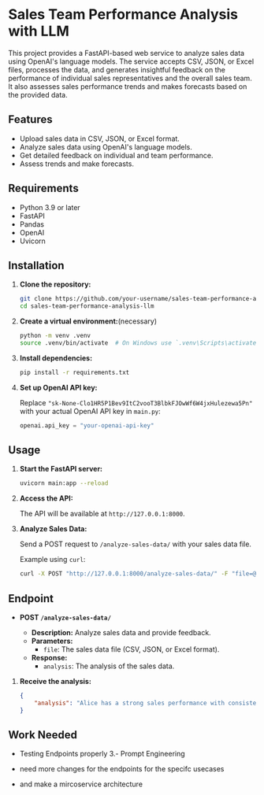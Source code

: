 # Sales Team Performance Analysis with LLM

This project provides a FastAPI-based web service to analyze sales data using OpenAI's language models. The service accepts CSV, JSON, or Excel files, processes the data, and generates insightful feedback on the performance of individual sales representatives and the overall sales team. It also assesses sales performance trends and makes forecasts based on the provided data.

## Features

- Upload sales data in CSV, JSON, or Excel format.
- Analyze sales data using OpenAI's language models.
- Get detailed feedback on individual and team performance.
- Assess trends and make forecasts.

## Requirements

- Python 3.9 or later
- FastAPI
- Pandas
- OpenAI
- Uvicorn

## Installation

1. **Clone the repository:**

    ```sh
    git clone https://github.com/your-username/sales-team-performance-analysis-llm.git
    cd sales-team-performance-analysis-llm
    ```

2. **Create a virtual environment:**(necessary)

    ```sh
    python -m venv .venv
    source .venv/bin/activate  # On Windows use `.venv\Scripts\activate`
    ```

3. **Install dependencies:**

    ```sh
    pip install -r requirements.txt
    ```

4. **Set up OpenAI API key:**

    Replace `"sk-None-Clo1HR5P1Bev9ItC2vooT3BlbkFJOwWf6W4jxHulezewa5Pn"` with your actual OpenAI API key in `main.py`:

    ```python
    openai.api_key = "your-openai-api-key"
    ```

## Usage

1. **Start the FastAPI server:**

    ```sh
    uvicorn main:app --reload
    ```

2. **Access the API:**

    The API will be available at `http://127.0.0.1:8000`.

3. **Analyze Sales Data:**

    Send a POST request to `/analyze-sales-data/` with your sales data file.

    Example using `curl`:

    ```sh
    curl -X POST "http://127.0.0.1:8000/analyze-sales-data/" -F "file=@path/to/your/file.csv"
    ```

## Endpoint

- **POST `/analyze-sales-data/`**

    - **Description:** Analyze sales data and provide feedback.
    - **Parameters:**
        - `file`: The sales data file (CSV, JSON, or Excel format).
    - **Response:**
        - `analysis`: The analysis of the sales data.





1. **Receive the analysis:**

    ```json
    {
        "analysis": "Alice has a strong sales performance with consistent growth over the period. Bob's performance is stable but slightly lower than Alice's. The overall team shows a positive trend in sales."
    }
    ```
    

## Work Needed
- Testing  Endpoints properly
3.- Prompt Engineering 

- need more changes for the endpoints for the specifc usecases
-  and make a mircoservice architecture 

